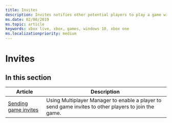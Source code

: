 ```yaml
---
title: Invites
description: Invites notifies other potential players to play a game with.
ms.date: 02/08/2019
ms.topic: article
keywords: xbox live, xbox, games, windows 10, xbox one
ms.localizationpriority: medium
---
```


# Invites


## In this section

| Article | Description |
|---------|-------------|
| [Sending game invites](../../../multiplayer/multiplayer-manager/send-game-invites.md) | Using Multiplayer Manager to enable a player to send game invites to other players to join the game. |
